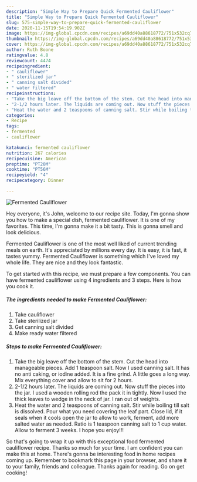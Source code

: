 ```yaml
---
description: "Simple Way to Prepare Quick Fermented Cauliflower"
title: "Simple Way to Prepare Quick Fermented Cauliflower"
slug: 575-simple-way-to-prepare-quick-fermented-cauliflower
date: 2020-11-15T19:54:19.902Z
image: https://img-global.cpcdn.com/recipes/a69dd40a88618772/751x532cq70/fermented-cauliflower-recipe-main-photo.jpg
thumbnail: https://img-global.cpcdn.com/recipes/a69dd40a88618772/751x532cq70/fermented-cauliflower-recipe-main-photo.jpg
cover: https://img-global.cpcdn.com/recipes/a69dd40a88618772/751x532cq70/fermented-cauliflower-recipe-main-photo.jpg
author: Ruth Boone
ratingvalue: 4.8
reviewcount: 4474
recipeingredient:
- " cauliflower"
- " sterilized jar"
- " canning salt divided"
- " water filtered"
recipeinstructions:
- "Take the big leave off the bottom of the stem. Cut the head into manageable pieces. Add 1 teaspoon salt. Now I used canning salt. It has no anti caking, or iodine added. It is a fine grind. A little goes a long way. Mix everything cover and allow to sit for 2 hours."
- "2-1/2 hours later. The liquids are coming out. Now stuff the pieces into the jar. I used a wooden rolling rod the pack it in tightly. Now I used the thick leaves to wedge in the neck of jar. I ran out of weights."
- "Heat the water and 2 teaspoons of canning salt. Stir while boiling till salt is dissolved. Pour what you need covering the leaf part. Close lid, if it seals when it cools open the jar to allow to work, ferment, add more salted water as needed. Ratio is 1 teaspoon canning salt to 1 cup water. Allow to ferment 3 weeks. I hope you enjoy!!!"
categories:
- Recipe
tags:
- fermented
- cauliflower

katakunci: fermented cauliflower 
nutrition: 267 calories
recipecuisine: American
preptime: "PT20M"
cooktime: "PT56M"
recipeyield: "4"
recipecategory: Dinner

---
```



![Fermented Cauliflower](https://img-global.cpcdn.com/recipes/a69dd40a88618772/751x532cq70/fermented-cauliflower-recipe-main-photo.jpg)

Hey everyone, it's John, welcome to our recipe site. Today, I'm gonna show you how to make a special dish, fermented cauliflower. It is one of my favorites. This time, I'm gonna make it a bit tasty. This is gonna smell and look delicious.



Fermented Cauliflower is one of the most well liked of current trending meals on earth. It's appreciated by millions every day. It is easy, it is fast, it tastes yummy. Fermented Cauliflower is something which I've loved my whole life. They are nice and they look fantastic.


To get started with this recipe, we must prepare a few components. You can have fermented cauliflower using 4 ingredients and 3 steps. Here is how you cook it.

<!--inarticleads1-->

##### The ingredients needed to make Fermented Cauliflower:

1. Take  cauliflower
1. Take  sterilized jar
1. Get  canning salt divided
1. Make ready  water filtered




<!--inarticleads2-->

##### Steps to make Fermented Cauliflower:

1. Take the big leave off the bottom of the stem. Cut the head into manageable pieces. Add 1 teaspoon salt. Now I used canning salt. It has no anti caking, or iodine added. It is a fine grind. A little goes a long way. Mix everything cover and allow to sit for 2 hours.
1. 2-1/2 hours later. The liquids are coming out. Now stuff the pieces into the jar. I used a wooden rolling rod the pack it in tightly. Now I used the thick leaves to wedge in the neck of jar. I ran out of weights.
1. Heat the water and 2 teaspoons of canning salt. Stir while boiling till salt is dissolved. Pour what you need covering the leaf part. Close lid, if it seals when it cools open the jar to allow to work, ferment, add more salted water as needed. Ratio is 1 teaspoon canning salt to 1 cup water. Allow to ferment 3 weeks. I hope you enjoy!!!




So that's going to wrap it up with this exceptional food fermented cauliflower recipe. Thanks so much for your time. I am confident you can make this at home. There's gonna be interesting food in home recipes coming up. Remember to bookmark this page in your browser, and share it to your family, friends and colleague. Thanks again for reading. Go on get cooking!
